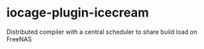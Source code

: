 # iocage-plugin-icecream
 Distributed compiler with a central scheduler to share build load on FreeNAS
